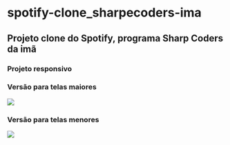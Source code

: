# spotify-clone_sharpecoders-ima
## Projeto clone do Spotify, programa Sharp Coders da imã

### Projeto responsivo

### Versão para telas maiores

<image src="https://github.com/GuiDuarte07/spotify-clone_sharpecoders-ima/assets/78491545/343d45e8-5ca5-4280-ad1f-154269953d2b"/>



### Versão para telas menores
<image src="https://github.com/GuiDuarte07/spotify-clone_sharpecoders-ima/assets/78491545/0795fde0-2c96-4ff4-a662-9901b6e993cd"/>
